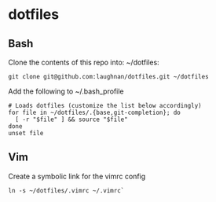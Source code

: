 # dotfiles

## Bash

Clone the contents of this repo into: ~/dotfiles:

```
git clone git@github.com:laughnan/dotfiles.git ~/dotfiles
```

Add the following to ~/.bash_profile

```
# Loads dotfiles (customize the list below accordingly)
for file in ~/dotfiles/.{base,git-completion}; do
  [ -r "$file" ] && source "$file"
done
unset file
```

## Vim

Create a symbolic link for the vimrc config

```
ln -s ~/dotfiles/.vimrc ~/.vimrc`
```

